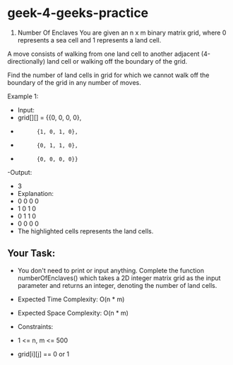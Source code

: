 # geek-4-geeks-practice
1. Number Of Enclaves
You are given an n x m binary matrix grid, where 0 represents a sea cell and 1 represents a land cell.

A move consists of walking from one land cell to another adjacent (4-directionally) land cell or walking off the boundary of the grid.

Find the number of land cells in grid for which we cannot walk off the boundary of the grid in any number of moves.

Example 1:
- Input:
- grid[][] = {{0, 0, 0, 0},
 -           {1, 0, 1, 0},
 -           {0, 1, 1, 0},
 -           {0, 0, 0, 0}}
-Output:
- 3
- Explanation:
- 0 0 0 0
- 1 0 1 0
- 0 1 1 0
- 0 0 0 0
- The highlighted cells represents the land cells.

## Your Task:

- You don't need to print or input anything. Complete the function numberOfEnclaves() which takes a 2D integer matrix grid as the input parameter and returns an integer, denoting the number of land cells.

- Expected Time Complexity: O(n * m)

- Expected Space Complexity: O(n * m)

- Constraints:

- 1 <= n, m <= 500
- grid[i][j] == 0 or 1
